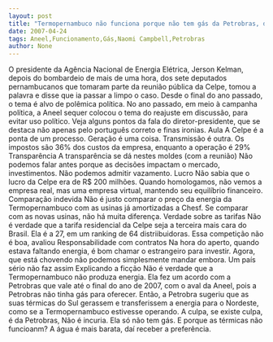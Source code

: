 ```yaml
---
layout: post
title: "Termopernambuco não funciona porque não tem gás da Petrobras, diz Aneel"
date: 2007-04-24
tags: Aneel,Funcionamento,Gás,Naomi Campbell,Petrobras
author: None
---
```


O presidente da Agência Nacional de Energia Elétrica, Jerson Kelman, depois do bombardeio de mais de uma hora, dos sete deputados pernambucanos que tomaram parte da reunião pública da Celpe, tomou a palavra e disse que ia passar a limpo o caso. Desde o final do ano passado, o tema é alvo de polêmica política. No ano passado, em meio à campanha política, a Aneel sequer colocou o tema do reajuste em discussão, para evitar uso político.
Veja alguns pontos da fala do diretor-presidente, que se destaca não apenas pelo português correto e finas ironias.
Aula
A Celpe é a ponta de um processo. Geração é uma coisa. Transmissão é outra. Os impostos são 36% dos custos da empresa, enquanto a operação é 29%
Transparência
A transparência se dá nestes moldes (com a reunião) Não podemos falar antes porque as decisões impactam o mercado, investimentos. Não podemos admitir vazamento.
Lucro
Não sabia que o lucro da Celpe era de R$ 200 milhões. Quando homologamos, não vemos a empresa real, mas uma empresa virtual, mantendo seu equilíbrio financeiro.
Comparação indevida
Não é justo comparar o preço da energia da Termopernambuco com as usinas já amortizadas a Chesf. Se comparar com as novas usinas, não há muita diferença.
Verdade sobre as tarifas
Não é verdade que a tarifa residencial da Celpe seja a terceira mais cara do Brasil. Ela é a 27, em um ranking de 64 distriibuidoras. Essa competição não é boa, avaliou
Responsabilidade com contratos
Na hora do aperto, quando estava faltando energia, é bom chamar o estrangeiro para investir. Agora, que está chovendo não podemos simplesmente mandar embora. Um país sério não faz assim
Explicando a ficção
Não é verdade que a Termopernambuco não produza energia. Ela fez um acordo com a Petrobras que vale até o final do ano de 2007, com o aval da Aneel, pois a Petrobras não tinha gás para oferecer. Então, a Petrobra sugeriu que as suas térmicas do Sul gerassem e transferissem a energia para o Nordeste, como se a Termopernambuco estivesse operando. A culpa, se existe culpa, é da Petrobras, Não é incuria. Ela só não tem gás. E porque as térmicas não funcioanm? A água é mais barata, daí receber a preferência.
&nbsp; 